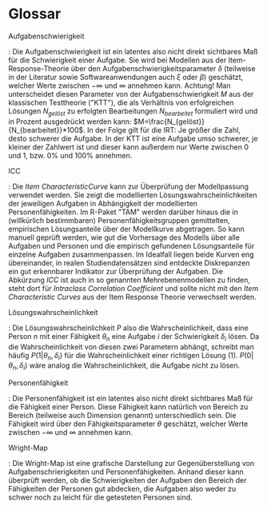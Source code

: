 # Glossar

Aufgabenschwierigkeit

:   Die Aufgabenschwierigkeit ist ein latentes also nicht direkt sichtbares Maß für die Schwierigkeit einer Aufgabe. Sie wird bei Modellen aus der Item-Response-Theorie über den Aufgabenschwierigkeitsparameter $\delta$ (teilweise in der Literatur sowie Softwareanwendungen auch $\xi$ oder $\beta$) geschätzt, welcher Werte zwischen $-\infty$ und $\infty$ annehmen kann. Achtung! Man unterscheidet diesen Parameter von der Aufgabenschwierigkeit $M$ aus der klassischen Testtheorie ("KTT"), die als Verhältnis von erfolgreichen Lösungen $N_{gelöst}$ zu erfolgten Bearbeitungen $N_{bearbeitet}$ formuliert wird und in Prozent ausgedrückt werden kann: $M=\frac{N_{gelöst}}{N_{bearbeitet}}*100$. In der Folge gilt für die IRT: Je größer die Zahl, desto schwerer die Aufgabe. In der KTT ist eine Aufgabe umso schwerer, je kleiner der Zahlwert ist und dieser kann außerdem nur Werte zwischen $0$ und $1$, bzw. $0\%$ und $100\%$ annehmen.

ICC

:   Die _Item CharacteristicCurve_ kann zur Überprüfung der Modellpassung verwendet werden. Sie zeigt die modellierten Lösungswahrscheinlichkeiten der jeweiligen Aufgaben in Abhängigkeit der modellierten Personenfähigkeiten. Im R-Paket "TAM" werden darüber hinaus die in (willkürlich bestimmbaren) Personenfähigkeitsgruppen gemittelten, empirischen Lösungsanteile über der Modellkurve abgetragen. So kann manuell geprüft werden, wie gut die Vorhersage des Modells über alle Aufgaben und Personen und die empirisch gefundenen Lösungsanteile für einzelne Aufgaben zusammenpassen. Im Idealfall liegen beide Kurven eng übereinander, in realen Studiendatensätzen sind entdeckte Diskrepanzen ein gut erkennbarer Indikator zur Überprüfung der Aufgaben. Die Abkürzung _ICC_ ist auch in so genannten Mehrebenenmodellen zu finden, steht dort für _Intraclass Correlation Coefficient_ und sollte nicht mit den _Item Characteristic Curves_ aus der Item Response Theorie verwechselt werden.

Lösungswahrscheinlichkeit

:   Die Lösungswahrscheinlichkeit $P$ also die Wahrscheinlichkeit, dass eine Person $n$ mit einer Fähigkeit $\theta_n$ eine Aufgabe $i$ der Schwierigkeit $\delta_i$ lösen. Da die Wahrscheinlichkeit von diesen zwei Parametern abhängt, schreibt man häufig $P(1|\theta_n, \delta_i)$ für die Wahrscheinlichkeit einer richtigen Lösung (1). $P(0|\theta_n, \delta_i)$ wäre analog die Wahrscheinlichkeit, die Aufgabe nicht zu lösen.

Personenfähigkeit

:   Die Personenfähigkeit ist ein latentes also nicht direkt sichtbares Maß für die Fähigkeit einer Person. Diese Fähigkeit kann natürlich von Bereich zu Bereich (teilweise auch Dimension genannt) unterschiedlich sein. Die Fähigkeit wird über den Fähigkeitsparameter $\theta$ geschätzt, welcher Werte zwischen $-\infty$ und $\infty$ annehmen kann.

Wright-Map

:   Die Wright-Map ist eine grafische Darstellung zur Gegenüberstellung von Aufgabenschrierigkeiten und Personenfähigkeiten. Anhand dieser kann überprüft werden, ob die Schwierigkeiten der Aufgaben den Bereich der Fähigkeiten der Personen gut abdecken, die Aufgaben also weder zu schwer noch zu leicht für die getesteten Personen sind.



